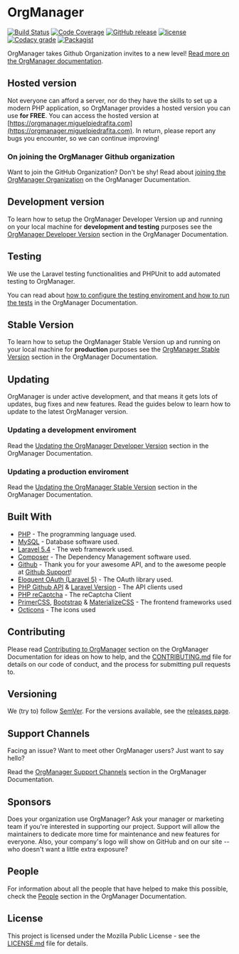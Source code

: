 # OrgManager
[![Build Status](https://travis-ci.org/orgmanager/orgmanager.svg?branch=master)](https://travis-ci.org/orgmanager/orgmanager) [![Code Coverage](https://scrutinizer-ci.com/g/orgmanager/orgmanager/badges/coverage.png?b=master)](https://scrutinizer-ci.com/g/orgmanager/orgmanager/?branch=master) [![GitHub release](https://api.releasepage.co/v1/pages/0af37d75-ff86-4381-8f0d-5590fa8027a1/badge.svg?apiKey=live.QzuQeWHAAvXWoO5h)](http://releases.orgmanager.miguelpiedrafita.com) [![license](https://img.shields.io/github/license/orgmanager/orgmanager.svg)](LICENSE.md) [![Codacy grade](https://img.shields.io/codacy/grade/e27821fb6289410b8f58338c7e0bc686.svg)](https://www.codacy.com/app/m1guelpiedrafita/orgmanager/dashboard) [![Packagist](https://img.shields.io/packagist/v/orgmanager/orgmanager.svg)](https://packagist.org/packages/orgmanager/orgmanager)

OrgManager takes Github Organization invites to a new level! [Read more on the OrgManager documentation](https://orgmanager.readme.io/docs/about-orgmanager).

## Hosted version

Not everyone can afford a server, nor do they have the skills to set up a modern PHP application, so OrgManager provides a hosted version you can use **for FREE**. You can access the hosted version at [https://orgmanager.miguelpiedrafita.com](https://orgmanager.miguelpiedrafita.com). In return, please report any bugs you encounter, so we can continue improving!

### On joining the OrgManager Github organization
Want to join the GitHub Organization? Don't be shy! Read about [joining the OrgManager Organization](https://orgmanager.readme.io/docs/joining-the-orgmanager-organization) on the OrgManager Ducumentation.

## Development version

To learn how to setup the OrgManager Developer Version up and running on your local machine for **development and testing** purposes see the [OrgManager Developer Version](https://orgmanager.readme.io/docs/dev-requirements) section in the OrgManager Documentation.

## Testing

We use the Laravel testing functionalities and PHPUnit to add automated testing to OrgManager.

You can read about [how to configure the testing enviroment and how to run the tests](https://orgmanager.readme.io/docs/testing) in the OrgManager Documentation.

## Stable Version

To learn how to setup the OrgManager Stable Version up and running on your local machine for  **production** purposes see the [OrgManager Stable Version](https://orgmanager.readme.io/docs/prod-requirements) section in the OrgManager Documentation.


## Updating

OrgManager is under active development, and that means it gets lots of updates, bug fixes and new features. Read the guides below to learn how to update to the latest OrgManager version.

### Updating a development enviroment

Read the [Updating the OrgManager Developer Version](https://orgmanager.readme.io/docs/dev-updating) section in the OrgManager Documentation.

### Updating a production enviroment

Read the [Updating the OrgManager Stable Version](https://orgmanager.readme.io/docs/prod-updating) section in the OrgManager Documentation.

## Built With

* [PHP](https://php.net) - The programming language used.
* [MySQL](https://mysql.com) - Database software used.
* [Laravel 5.4](https://laravel.com) - The web framework used.
* [Composer](https://getcomposer.org) - The Dependency Management software used.
* [Github](https://github.com) - Thank you for your awesome API, and to the awesome people at [Github Support](https://github.com/contact)!
* [Eloquent OAuth (Laravel 5)](https://github.com/adamwathan/eloquent-oauth-l5) - The OAuth library used.
* [PHP Github API](https://github.com/KnpLabs/php-github-api) & [Laravel Version](https://github.com/GrahamCampbell/Laravel-GitHub) - The API clients used
* [PHP reCaptcha](https://github.com/google/recaptcha) - The reCaptcha Client
* [PrimerCSS](http://primercss.io/), [Bootstrap](https://getbootstrap.com/) & [MaterializeCSS](http://materializecss.com/) - The frontend frameworks used
* [Octicons](https://octicons.github.com/) - The icons used

## Contributing

Please read [Contributing to OrgManager](https://orgmanager.readme.io/docs/contributing-to-orgmanager) section on the OrgManager Documentation for ideas on how to help, and the [CONTRIBUTING.md](https://github.com/orgmanager/orgmanager/blob/master/.github/CONTRIBUTING.md) file for details on our code of conduct, and the process for submitting pull requests to.

## Versioning

We (try to) follow [SemVer](http://semver.org/). For the versions available, see the [releases page](https://github.com/orgmanager/orgmanager/releases).

## Support Channels

Facing an issue? Want to meet other OrgManager users? Just want to say hello?

Read the [OrgManager Support Channels](https://orgmanager.readme.io/docs/orgmanager-support-channels) section in the OrgManager Documentation.

## Sponsors

Does your organization use OrgManager?  Ask your manager or marketing team if you're interested in supporting our project.  Support will allow the maintainers to dedicate more time for maintenance and new features for everyone.  Also, your company's logo will show on GitHub and on our site --who doesn't want a little extra exposure?

## People

For information about all the people that have helped to make this possible, check the [People](https://orgmanager.readme.io/docs/people) section in the OrgManager Documentation.

## License

This project is licensed under the Mozilla Public License - see the [LICENSE.md](LICENSE.md) file for details.
